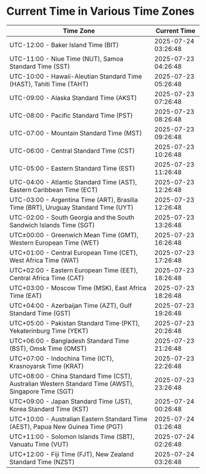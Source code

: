 # Current Time in Various Time Zones

| Time Zone | Current Time |
|-----------|--------------|
| UTC-12:00 - Baker Island Time (BIT) | 2025-07-24 03:26:48 |
| UTC-11:00 - Niue Time (NUT), Samoa Standard Time (SST) | 2025-07-23 04:26:48 |
| UTC-10:00 - Hawaii-Aleutian Standard Time (HAST), Tahiti Time (TAHT) | 2025-07-23 05:26:48 |
| UTC-09:00 - Alaska Standard Time (AKST) | 2025-07-23 07:26:48 |
| UTC-08:00 - Pacific Standard Time (PST) | 2025-07-23 08:26:48 |
| UTC-07:00 - Mountain Standard Time (MST) | 2025-07-23 09:26:48 |
| UTC-06:00 - Central Standard Time (CST) | 2025-07-23 10:26:48 |
| UTC-05:00 - Eastern Standard Time (EST) | 2025-07-23 11:26:48 |
| UTC-04:00 - Atlantic Standard Time (AST), Eastern Caribbean Time (ECT) | 2025-07-23 12:26:48 |
| UTC-03:00 - Argentina Time (ART), Brasília Time (BRT), Uruguay Standard Time (UYT) | 2025-07-23 12:26:48 |
| UTC-02:00 - South Georgia and the South Sandwich Islands Time (SGT) | 2025-07-23 13:26:48 |
| UTC±00:00 - Greenwich Mean Time (GMT), Western European Time (WET) | 2025-07-23 16:26:48 |
| UTC+01:00 - Central European Time (CET), West Africa Time (WAT) | 2025-07-23 17:26:48 |
| UTC+02:00 - Eastern European Time (EET), Central Africa Time (CAT) | 2025-07-23 18:26:48 |
| UTC+03:00 - Moscow Time (MSK), East Africa Time (EAT) | 2025-07-23 18:26:48 |
| UTC+04:00 - Azerbaijan Time (AZT), Gulf Standard Time (GST) | 2025-07-23 19:26:48 |
| UTC+05:00 - Pakistan Standard Time (PKT), Yekaterinburg Time (YEKT) | 2025-07-23 20:26:48 |
| UTC+06:00 - Bangladesh Standard Time (BST), Omsk Time (OMST) | 2025-07-23 21:26:48 |
| UTC+07:00 - Indochina Time (ICT), Krasnoyarsk Time (KRAT) | 2025-07-23 22:26:48 |
| UTC+08:00 - China Standard Time (CST), Australian Western Standard Time (AWST), Singapore Time (SGT) | 2025-07-23 23:26:48 |
| UTC+09:00 - Japan Standard Time (JST), Korea Standard Time (KST) | 2025-07-24 00:26:48 |
| UTC+10:00 - Australian Eastern Standard Time (AEST), Papua New Guinea Time (PGT) | 2025-07-24 01:26:48 |
| UTC+11:00 - Solomon Islands Time (SBT), Vanuatu Time (VUT) | 2025-07-24 02:26:48 |
| UTC+12:00 - Fiji Time (FJT), New Zealand Standard Time (NZST) | 2025-07-24 03:26:48 |

